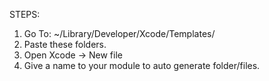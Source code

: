 STEPS:
1. Go To: ~/Library/Developer/Xcode/Templates/
2. Paste these folders.
3. Open Xcode -> New file
4. Give a name to your module to auto generate folder/files.
